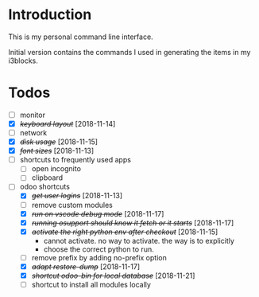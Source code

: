 # Introduction

This is my personal command line interface.

Initial version contains the commands I used in generating the items in my
i3blocks.

# Todos

* [ ] monitor
* [X] ~~*keyboard layout*~~ [2018-11-14]
* [ ] network
* [X] ~~*disk usage*~~ [2018-11-15]
* [X] ~~*font sizes*~~ [2018-11-13]
* [ ] shortcuts to frequently used apps
    * [ ] open incognito
    * [ ] clipboard
* [ ] odoo shortcuts
    * [X] ~~*get user logins*~~ [2018-11-13]
    * [ ] remove custom modules
    * [X] ~~*run on vscode debug mode*~~ [2018-11-17]
    * [X] ~~*running osupport should know it fetch or it starts*~~ [2018-11-17]
    * [X] ~~*activate the right python env after checkout*~~ [2018-11-15]
        - cannot activate. no way to activate. the way is to explicitly
        - choose the correct python to run.
    * [ ] remove prefix by adding no-prefix option
    * [X] ~~*adapt restore-dump*~~ [2018-11-17]
    * [X] ~~*shortcut odoo-bin for local database*~~ [2018-11-21]
    * [ ] shortcut to install all modules locally